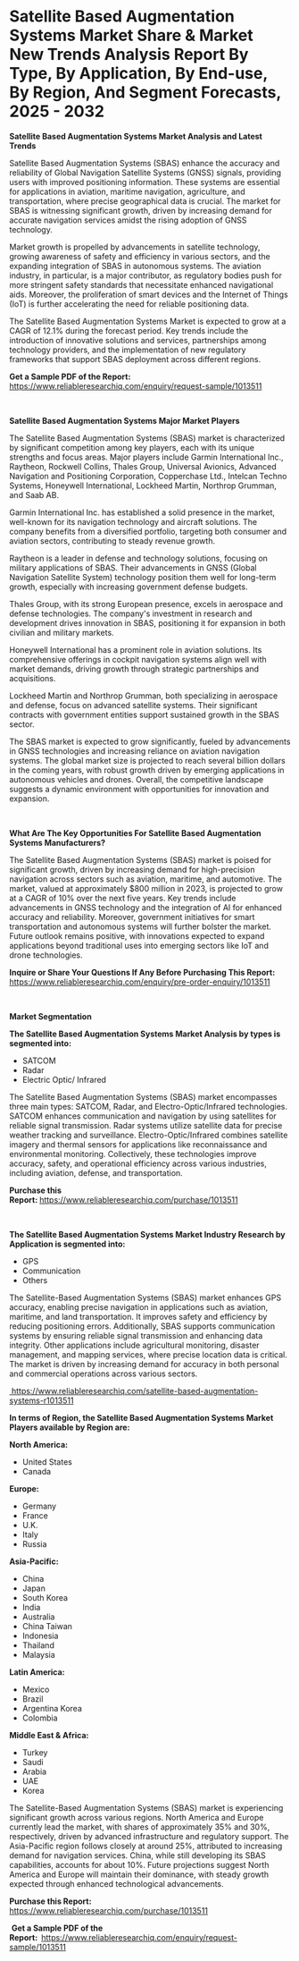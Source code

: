 <p><h1>Satellite Based Augmentation Systems Market Share & Market New Trends Analysis Report By Type, By Application, By End-use, By Region, And Segment Forecasts, 2025 - 2032</h1></p><p><strong>Satellite Based Augmentation Systems Market Analysis and Latest Trends</strong></p>
<p><p>Satellite Based Augmentation Systems (SBAS) enhance the accuracy and reliability of Global Navigation Satellite Systems (GNSS) signals, providing users with improved positioning information. These systems are essential for applications in aviation, maritime navigation, agriculture, and transportation, where precise geographical data is crucial. The market for SBAS is witnessing significant growth, driven by increasing demand for accurate navigation services amidst the rising adoption of GNSS technology.</p><p>Market growth is propelled by advancements in satellite technology, growing awareness of safety and efficiency in various sectors, and the expanding integration of SBAS in autonomous systems. The aviation industry, in particular, is a major contributor, as regulatory bodies push for more stringent safety standards that necessitate enhanced navigational aids. Moreover, the proliferation of smart devices and the Internet of Things (IoT) is further accelerating the need for reliable positioning data.</p><p>The Satellite Based Augmentation Systems Market is expected to grow at a CAGR of 12.1% during the forecast period. Key trends include the introduction of innovative solutions and services, partnerships among technology providers, and the implementation of new regulatory frameworks that support SBAS deployment across different regions.</p></p>
<p><strong>Get a Sample PDF of the Report:&nbsp;</strong> <a href="https://www.reliableresearchiq.com/enquiry/request-sample/1013511?utm_campaign=2449&utm_medium=2&utm_source=Github&utm_content=ia&utm_term=17042025&utm_id=satellite-based-augmentation-systems">https://www.reliableresearchiq.com/enquiry/request-sample/1013511</a></p>
<p>&nbsp;</p>
<p><strong>Satellite Based Augmentation Systems Major Market Players</strong></p>
<p><p>The Satellite Based Augmentation Systems (SBAS) market is characterized by significant competition among key players, each with its unique strengths and focus areas. Major players include Garmin International Inc., Raytheon, Rockwell Collins, Thales Group, Universal Avionics, Advanced Navigation and Positioning Corporation, Copperchase Ltd., Intelcan Techno Systems, Honeywell International, Lockheed Martin, Northrop Grumman, and Saab AB.</p><p>Garmin International Inc. has established a solid presence in the market, well-known for its navigation technology and aircraft solutions. The company benefits from a diversified portfolio, targeting both consumer and aviation sectors, contributing to steady revenue growth.</p><p>Raytheon is a leader in defense and technology solutions, focusing on military applications of SBAS. Their advancements in GNSS (Global Navigation Satellite System) technology position them well for long-term growth, especially with increasing government defense budgets.</p><p>Thales Group, with its strong European presence, excels in aerospace and defense technologies. The company's investment in research and development drives innovation in SBAS, positioning it for expansion in both civilian and military markets.</p><p>Honeywell International has a prominent role in aviation solutions. Its comprehensive offerings in cockpit navigation systems align well with market demands, driving growth through strategic partnerships and acquisitions.</p><p>Lockheed Martin and Northrop Grumman, both specializing in aerospace and defense, focus on advanced satellite systems. Their significant contracts with government entities support sustained growth in the SBAS sector.</p><p>The SBAS market is expected to grow significantly, fueled by advancements in GNSS technologies and increasing reliance on aviation navigation systems. The global market size is projected to reach several billion dollars in the coming years, with robust growth driven by emerging applications in autonomous vehicles and drones. Overall, the competitive landscape suggests a dynamic environment with opportunities for innovation and expansion.</p></p>
<p>&nbsp;</p>
<p><strong>What Are The Key Opportunities For Satellite Based Augmentation Systems Manufacturers?</strong></p>
<p><p>The Satellite Based Augmentation Systems (SBAS) market is poised for significant growth, driven by increasing demand for high-precision navigation across sectors such as aviation, maritime, and automotive. The market, valued at approximately $800 million in 2023, is projected to grow at a CAGR of 10% over the next five years. Key trends include advancements in GNSS technology and the integration of AI for enhanced accuracy and reliability. Moreover, government initiatives for smart transportation and autonomous systems will further bolster the market. Future outlook remains positive, with innovations expected to expand applications beyond traditional uses into emerging sectors like IoT and drone technologies.</p></p>
<p><strong>Inquire or Share Your Questions If Any Before Purchasing This Report:</strong> <a href="https://www.reliableresearchiq.com/enquiry/pre-order-enquiry/1013511?utm_campaign=2449&utm_medium=2&utm_source=Github&utm_content=ia&utm_term=17042025&utm_id=satellite-based-augmentation-systems">https://www.reliableresearchiq.com/enquiry/pre-order-enquiry/1013511</a></p>
<p>&nbsp;</p>
<p><strong>Market Segmentation</strong></p>
<p><strong>The Satellite Based Augmentation Systems Market Analysis by types is segmented into:</strong></p>
<p><ul><li>SATCOM</li><li>Radar</li><li>Electric Optic/ Infrared</li></ul></p>
<p><p>The Satellite Based Augmentation Systems (SBAS) market encompasses three main types: SATCOM, Radar, and Electro-Optic/Infrared technologies. SATCOM enhances communication and navigation by using satellites for reliable signal transmission. Radar systems utilize satellite data for precise weather tracking and surveillance. Electro-Optic/Infrared combines satellite imagery and thermal sensors for applications like reconnaissance and environmental monitoring. Collectively, these technologies improve accuracy, safety, and operational efficiency across various industries, including aviation, defense, and transportation.</p></p>
<p><strong>Purchase this Report:&nbsp;</strong><a href="https://www.reliableresearchiq.com/purchase/1013511?utm_campaign=2449&utm_medium=2&utm_source=Github&utm_content=ia&utm_term=17042025&utm_id=satellite-based-augmentation-systems">https://www.reliableresearchiq.com/purchase/1013511</a></p>
<p>&nbsp;</p>
<p><strong>The Satellite Based Augmentation Systems Market Industry Research by Application is segmented into:</strong></p>
<p><ul><li>GPS</li><li>Communication</li><li>Others</li></ul></p>
<p><p>The Satellite-Based Augmentation Systems (SBAS) market enhances GPS accuracy, enabling precise navigation in applications such as aviation, maritime, and land transportation. It improves safety and efficiency by reducing positioning errors. Additionally, SBAS supports communication systems by ensuring reliable signal transmission and enhancing data integrity. Other applications include agricultural monitoring, disaster management, and mapping services, where precise location data is critical. The market is driven by increasing demand for accuracy in both personal and commercial operations across various sectors.</p></p>
<p><a href="https://www.reliableresearchiq.com/satellite-based-augmentation-systems-r1013511?utm_campaign=2449&utm_medium=2&utm_source=Github&utm_content=ia&utm_term=17042025&utm_id=satellite-based-augmentation-systems">&nbsp;https://www.reliableresearchiq.com/satellite-based-augmentation-systems-r1013511</a></p>
<p><strong>In terms of Region, the Satellite Based Augmentation Systems Market Players available by Region are:</strong></p>
<p>
    <p> <strong> North America: </strong>
        <ul>
            <li>United States</li>
            <li>Canada</li>
        </ul>
        </p> 
    <p> <strong> Europe: </strong>
        <ul>
            <li>Germany</li>
            <li>France</li>
            <li>U.K.</li>
            <li>Italy</li>
            <li>Russia</li>
        </ul>
        </p> 
    <p> <strong> Asia-Pacific: </strong>
        <ul>
            <li>China</li>
            <li>Japan</li>
            <li>South Korea</li>
            <li>India</li>
            <li>Australia</li>
            <li>China Taiwan</li>
            <li>Indonesia</li>
            <li>Thailand</li>
            <li>Malaysia</li>
        </ul>
        </p> 
    <p> <strong> Latin America: </strong>
        <ul>
            <li>Mexico</li>
            <li>Brazil</li>
            <li>Argentina Korea</li>
            <li>Colombia</li>
        </ul>
        </p> 
    <p> <strong> Middle East & Africa: </strong>
        <ul>
            <li>Turkey</li>
            <li>Saudi</li>
            <li>Arabia</li>
            <li>UAE</li>
            <li>Korea</li>
        </ul>
    </p>
    </p>
<p><p>The Satellite-Based Augmentation Systems (SBAS) market is experiencing significant growth across various regions. North America and Europe currently lead the market, with shares of approximately 35% and 30%, respectively, driven by advanced infrastructure and regulatory support. The Asia-Pacific region follows closely at around 25%, attributed to increasing demand for navigation services. China, while still developing its SBAS capabilities, accounts for about 10%. Future projections suggest North America and Europe will maintain their dominance, with steady growth expected through enhanced technological advancements.</p></p>
<p><strong>Purchase this Report: </strong><a href="https://www.reliableresearchiq.com/purchase/1013511?utm_campaign=2449&utm_medium=2&utm_source=Github&utm_content=ia&utm_term=17042025&utm_id=satellite-based-augmentation-systems">https://www.reliableresearchiq.com/purchase/1013511</a></p>
<p>&nbsp;<strong>Get a Sample PDF of the Report:&nbsp;&nbsp;</strong><a href="https://www.reliableresearchiq.com/enquiry/request-sample/1013511?utm_campaign=2449&utm_medium=2&utm_source=Github&utm_content=ia&utm_term=17042025&utm_id=satellite-based-augmentation-systems">https://www.reliableresearchiq.com/enquiry/request-sample/1013511</a></p>
<p><strong></strong></p>
<p><p></p><p></p><p></p></p>